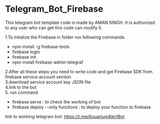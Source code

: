 # Telegram_Bot_Firebase
This telegram bot template code is made by AMAN SINGH. It is authorized to any user who can get this 
code can modify it.  

1.To initalize the Firebase in folder run following commands.  
- npm install -g firebase-tools  
- firebase login   
- firebase init  
- npm install firebase-admin telegraf  

2.After all these steps you need to write code and get Firebase SDK from firebase service account section   
3.download service account key JSON file   
4.link to the bot  
5. run command   
- firebase serve : to check the working of bot   
- firebase deploy --only functions : to deploy your function to firebase  

link to working telegram bot: https://t.me/AquariumAlertBot  
